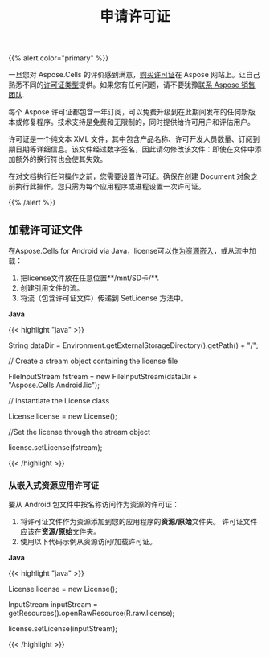 ﻿---
title: 申请许可证
type: docs
weight: 40
url: /zh/java/applying-a-license/
---
{{% alert color="primary" %}}

一旦您对 Aspose.Cells 的评价感到满意，[购买许可证](https://purchase.aspose.com/buy)在 Aspose 网站上。让自己熟悉不同的[许可证类型](https://purchase.aspose.com/policies/license-types/)提供。如果您有任何问题，请不要犹豫[联系 Aspose 销售团队](https://about.aspose.com/contact).

每个 Aspose 许可证都包含一年订阅，可以免费升级到在此期间发布的任何新版本或修复程序。技术支持是免费和无限制的，同时提供给许可用户和评估用户。

许可证是一个纯文本 XML 文件，其中包含产品名称、许可开发人员数量、订阅到期日期等详细信息。该文件经过数字签名，因此请勿修改该文件：即使在文件中添加额外的换行符也会使其失效。

在对文档执行任何操作之前，您需要设置许可证。确保在创建 Document 对象之前执行此操作。您只需为每个应用程序或进程设置一次许可证。

{{% /alert %}}

## **加载许可证文件**

在Aspose.Cells for Android via Java，license可以[作为资源嵌入](/cells/zh/java/applying-a-license/#applying-a-license-from-an-embedded-resource)，或从流中加载：

1. 把license文件放在任意位置**/mnt/SD卡/**.
1. 创建引用文件的流。
1. 将流（包含许可证文件）传递到 SetLicense 方法中。

**Java**

{{< highlight "java" >}}

 String dataDir = Environment.getExternalStorageDirectory().getPath() + "/";

// Create a stream object containing the license file

FileInputStream fstream = new FileInputStream(dataDir + "Aspose.Cells.Android.lic");

// Instantiate the License class

License license = new License();

//Set the license through the stream object

license.setLicense(fstream);

{{< /highlight >}}

### **从嵌入式资源应用许可证**

要从 Android 包文件中按名称访问作为资源的许可证：

1. 将许可证文件作为资源添加到您的应用程序的**资源/原始**文件夹。
许可证文件应该在**资源/原始**文件夹。
1. 使用以下代码示例从资源访问/加载许可证。

**Java**

{{< highlight "java" >}}

 License license = new License();

InputStream inputStream = getResources().openRawResource(R.raw.license);

license.setLicense(inputStream);

{{< /highlight >}}
